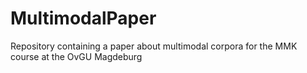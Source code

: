 # MultimodalPaper
Repository containing a paper about multimodal corpora for the MMK course at the OvGU Magdeburg
